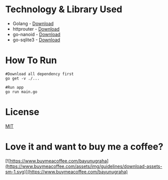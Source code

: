 # Technology & Library Used

- Golang - [Download](https://golang.org/)
- httprouter - [Download](https://github.com/julienschmidt/httprouter)
- go-nanoid - [Download](https://github.com/matoous/go-nanoid)
- go-sqlite3 - [Download](https://github.com/mattn/go-sqlite3)

# How To Run

```
#Download all dependency first
go get -v ./...

#Run app
go run main.go

```

# License

[MIT](./LICENSE)

# Love it and want to buy me a coffee?

[![https://www.buymeacoffee.com/bayunugraha](https://www.buymeacoffee.com/assets/img/guidelines/download-assets-sm-1.svg)](https://www.buymeacoffee.com/bayunugraha)
